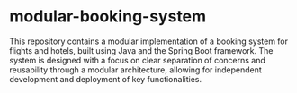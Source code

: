 # modular-booking-system
This repository contains a modular implementation of a booking system for flights and hotels, built using Java and the Spring Boot framework. The system is designed with a focus on clear separation of concerns and reusability through a modular architecture, allowing for independent development and deployment of key functionalities.
